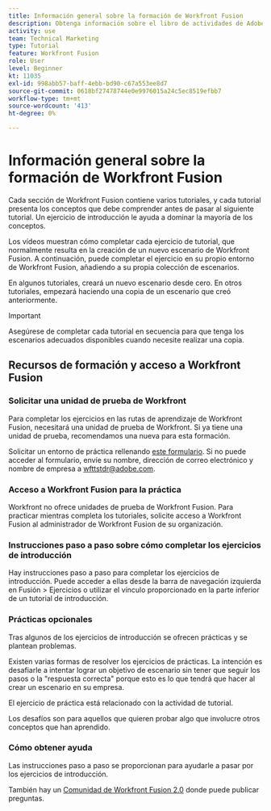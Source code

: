 ```yaml
---
title: Información general sobre la formación de Workfront Fusion
description: Obtenga información sobre el libro de actividades de Adobe Workfront Fusion y cómo obtener una cuenta de unidad de prueba de Workfront.
activity: use
team: Technical Marketing
type: Tutorial
feature: Workfront Fusion
role: User
level: Beginner
kt: 11035
exl-id: 998abb57-baff-4ebb-bd90-c67a553ee8d7
source-git-commit: 0618bf27478744e0e9976015a24c5ec8519efbb7
workflow-type: tm+mt
source-wordcount: '413'
ht-degree: 0%

---
```


# Información general sobre la formación de Workfront Fusion

Cada sección de Workfront Fusion contiene varios tutoriales, y cada tutorial presenta los conceptos que debe comprender antes de pasar al siguiente tutorial. Un ejercicio de introducción le ayuda a dominar la mayoría de los conceptos.

Los vídeos muestran cómo completar cada ejercicio de tutorial, que normalmente resulta en la creación de un nuevo escenario de Workfront Fusion. A continuación, puede completar el ejercicio en su propio entorno de Workfront Fusion, añadiendo a su propia colección de escenarios.

En algunos tutoriales, creará un nuevo escenario desde cero. En otros tutoriales, empezará haciendo una copia de un escenario que creó anteriormente.

>[!IMPORTANT]
>
>Asegúrese de completar cada tutorial en secuencia para que tenga los escenarios adecuados disponibles cuando necesite realizar una copia.

## Recursos de formación y acceso a Workfront Fusion

### Solicitar una unidad de prueba de Workfront

Para completar los ejercicios en las rutas de aprendizaje de Workfront Fusion, necesitará una unidad de prueba de Workfront. Si ya tiene una unidad de prueba, recomendamos una nueva para esta formación.

Solicitar un entorno de práctica rellenando [este formulario](https://forms.office.com/r/f1J8HRGrNY). Si no puede acceder al formulario, envíe su nombre, dirección de correo electrónico y nombre de empresa a wfttstdr@adobe.com.

### Acceso a Workfront Fusion para la práctica

Workfront no ofrece unidades de prueba de Workfront Fusion. Para practicar mientras completa los tutoriales, solicite acceso a Workfront Fusion al administrador de Workfront Fusion de su organización.

### Instrucciones paso a paso sobre cómo completar los ejercicios de introducción

Hay instrucciones paso a paso para completar los ejercicios de introducción. Puede acceder a ellas desde la barra de navegación izquierda en Fusión > Ejercicios o utilizar el vínculo proporcionado en la parte inferior de un tutorial de introducción.

### Prácticas opcionales

Tras algunos de los ejercicios de introducción se ofrecen prácticas y se plantean problemas.

Existen varias formas de resolver los ejercicios de prácticas. La intención es desafiarle a intentar lograr un objetivo de escenario sin tener que seguir los pasos o la &quot;respuesta correcta&quot; porque esto es lo que tendrá que hacer al crear un escenario en su empresa.

El ejercicio de práctica está relacionado con la actividad de tutorial.

Los desafíos son para aquellos que quieren probar algo que involucre otros conceptos que han aprendido.

### Cómo obtener ayuda

Las instrucciones paso a paso se proporcionan para ayudarle a pasar por los ejercicios de introducción.

También hay un [Comunidad de Workfront Fusion 2.0](https://experienceleaguecommunities.adobe.com/t5/workfront-fusion-2-0/ct-p/workfront-fusion-2) donde puede publicar preguntas.
